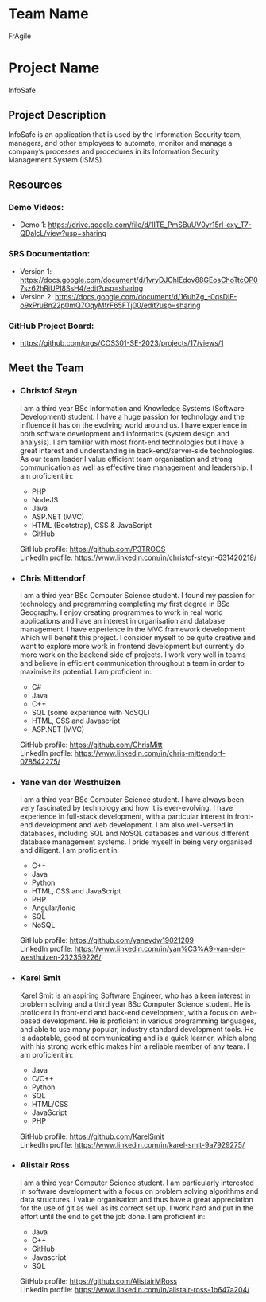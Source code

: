 # Team Name

FrAgile

# Project Name

InfoSafe

## Project Description

InfoSafe is an application that is used by the Information Security team, managers, and other employees to automate, monitor and manage a company’s processes and procedures in its Information Security Management System (ISMS).

## Resources

### Demo Videos:

- Demo 1: https://drive.google.com/file/d/1ITE_PmSBuUV0yr15rl-cxy_T7-QDalcL/view?usp=sharing

### SRS Documentation:

- Version 1: https://docs.google.com/document/d/1vryDJChlEdov88GEosChoTtcOP07sz62hRiUPI8SsH4/edit?usp=sharing
- Version 2: https://docs.google.com/document/d/16uhZg_-0qsDlF-o9xPruBn22p0mQ7OqyMtrF65FTj00/edit?usp=sharing

### GitHub Project Board:

- https://github.com/orgs/COS301-SE-2023/projects/17/views/1

## Meet the Team

- ### Christof Steyn

  I am a third year BSc Information and Knowledge Systems (Software Development) student. I have a huge passion for technology and the influence it has on the evolving world around us. I have experience in both software development and informatics (system design and analysis). I am familiar with most front-end technologies but I have a great interest and understanding in back-end/server-side technologies. As our team leader I value efficient team organisation and strong communication as well as effective time management and leadership.
  I am proficient in:

  - PHP
  - NodeJS
  - Java
  - ASP.NET (MVC)
  - HTML (Bootstrap), CSS & JavaScript
  - GitHub

  GitHub profile: https://github.com/P3TROOS \
  LinkedIn profile: https://www.linkedin.com/in/christof-steyn-631420218/

- ### Chris Mittendorf

  I am a third year BSc Computer Science student. I found my passion for technology and programming completing my first degree in BSc Geography. I enjoy creating programmes to work in real world applications and have an interest in organisation and database management. I have experience in the MVC framework development which will benefit this project. I consider myself to be quite creative and want to explore more work in frontend development but currently do more work on the backend side of projects. I work very well in teams and believe in efficient communication throughout a team in order to maximise its potential.
  I am proficient in:

  - C#
  - Java
  - C++
  - SQL (some experience with NoSQL)
  - HTML, CSS and Javascript
  - ASP.NET (MVC)

  GitHub profile: https://github.com/ChrisMitt \
  LinkedIn profile: https://www.linkedin.com/in/chris-mittendorf-078542275/

- ### Yane van der Westhuizen

  I am a third year BSc Computer Science student. I have always been very fascinated by technology and how it is ever-evolving. I have experience in full-stack development, with a particular interest in front-end development and web development. I am also well-versed in databases, including SQL and NoSQL databases and various different database management systems. I pride myself in being very organised and diligent.
  I am proficient in:

  - C++
  - Java
  - Python
  - HTML, CSS and JavaScript
  - PHP
  - Angular/Ionic
  - SQL
  - NoSQL

  GitHub profile: https://github.com/yanevdw19021209 \
  LinkedIn profile: https://www.linkedin.com/in/yan%C3%A9-van-der-westhuizen-232359226/

- ### Karel Smit

  Karel Smit is an aspiring Software Engineer, who has a keen interest in problem solving and a third year BSc Computer Science student. He is proficient in front-end and back-end development, with a focus on web-based development. He is proficient in various programming languages, and able to use many popular, industry standard development tools. He is adaptable, good at communicating and is a quick learner, which along with his strong work ethic makes him a reliable member of any team.
  I am proficient in:

  - Java
  - C/C++
  - Python
  - SQL
  - HTML/CSS
  - JavaScript
  - PHP

  GitHub profile: https://github.com/KarelSmit \
  LinkedIn profile: https://www.linkedin.com/in/karel-smit-9a7929275/

- ### Alistair Ross

  I am a third year Computer Science student. I am particularly interested in software development with a focus on problem solving algorithms and data structures. I value organisation and thus have a great appreciation for the use of git as well as its correct set up. I work hard and put in the effort until the end to get the job done.
  I am proficient in:

  - Java
  - C++
  - GitHub
  - Javascript
  - SQL

  GitHub profile: https://github.com/AlistairMRoss \
  LinkedIn profile: https://www.linkedin.com/in/alistair-ross-1b647a204/

